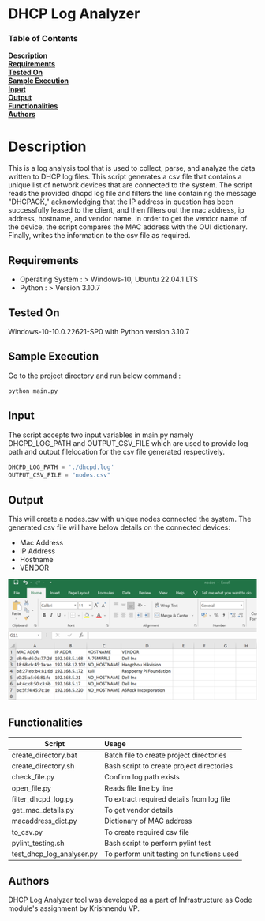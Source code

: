 # DHCP Log Analyzer

### Table of Contents
**[Description](#description)**<br>
**[Requirements](#requirements)**<br>
**[Tested On](#tested-on)**<br>
**[Sample Execution](#sample-execution)**<br>
**[Input](#input)**<br>
**[Output](#output)**<br>
**[Functionalities](#functionalities)**<br>
**[Authors](#authors)**<br>

# Description
This is a log analysis tool that is used to collect, parse, and analyze the data written to DHCP log files. This script generates a csv file that contains a unique list of network devices that are connected to the system. The script reads the provided dhcpd log file and filters the line containing the message "DHCPACK," acknowledging that the IP address in question has been successfully leased to the client, and then filters out the mac address, ip address, hostname, and vendor name. In order to get the vendor name of the device, the script compares the MAC address with the OUI dictionary. Finally, writes the information to the csv file as required.

## Requirements
- Operating System : > Windows-10, Ubuntu 22.04.1 LTS
- Python :  > Version 3.10.7 

## Tested On

Windows-10-10.0.22621-SP0 with Python version 3.10.7

## Sample Execution 

Go to the project directory and run below command :
```python
python main.py
``` 

## Input

The script accepts two input variables in main.py namely DHCPD_LOG_PATH and OUTPUT_CSV_FILE which are used to provide log path and output filelocation for the csv file generated respectively.
```python
DHCPD_LOG_PATH = './dhcpd.log'
OUTPUT_CSV_FILE = "nodes.csv"
```

## Output

This will create a nodes.csv with unique nodes connected the system. The generated csv file will have below details on the connected devices:
- Mac Address
- IP Address
- Hostname 
- VENDOR

![image](Output.png)

## Functionalities

| Script   |      Usage      | 
|----------| :---------------|
| create_directory.bat | Batch file to create project directories   | 
| create_directory.sh | Bash script to create project directories   | 
| check_file.py |  Confirm log path exists |
| open_file.py |  Reads file line by line   | 
| filter_dhcpd_log.py | To extract required details from log file| 
| get_mac_details.py | To get vendor details| 
| macaddress_dict.py |  Dictionary of MAC address |
| to_csv.py | To create required csv file | 
| pylint_testing.sh  | Bash script to perform pylint test| 
| test_dhcp_log_analyser.py | To perform unit testing on functions used  | 
  
## Authors

DHCP Log Analyzer tool was developed as a part of Infrastructure as Code module's assignment by Krishnendu VP.